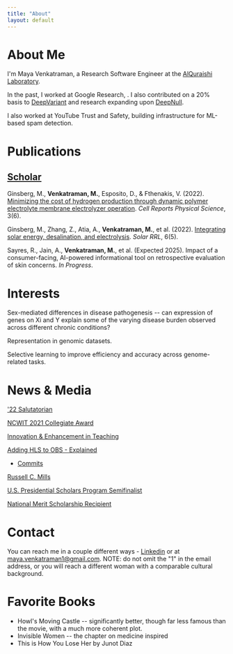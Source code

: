 ```yaml
---
title: "About"
layout: default
---
```


# About Me

I'm Maya Venkatraman, a Research Software Engineer at the [AlQuraishi Laboratory](https://www.aqlab.io/). 

In the past, I worked at Google Research, . I also contributed on a 20% basis to [DeepVariant](https://github.com/google/deepvariant) and research expanding upon [DeepNull](https://www.nature.com/articles/s41467-021-27930-0).

I also worked at YouTube Trust and Safety, building infrastructure for ML-based spam detection. 

# Publications

## [Scholar](https://scholar.google.com/citations?user=NaZR814AAAAJ&hl=en&oi=ao)

Ginsberg, M., **Venkatraman, M.**, Esposito, D., & Fthenakis, V. (2022). [Minimizing the cost of hydrogen production through dynamic polymer electrolyte membrane electrolyzer operation](https://www.sciencedirect.com/science/article/pii/S2666386422002168). *Cell Reports Physical Science*, 3(6). 

Ginsberg, M., Zhang, Z., Atia, A., **Venkatraman, M.**, et al. (2022). [Integrating solar energy, desalination, and electrolysis](https://onlinelibrary.wiley.com/doi/abs/10.1002/solr.202100732). *Solar RRL*, 6(5). 

Sayres, R., Jain, A., **Venkatraman, M.**, et al. (Expected 2025). Impact of a consumer-facing, AI-powered informational tool on retrospective evaluation of skin concerns. *In Progress*.

# Interests

Sex-mediated differences in disease pathogenesis -- can expression of genes on Xi and Y explain some of the varying disease burden observed across different chronic conditions?

Representation in genomic datasets.

Selective learning to improve efficiency and accuracy across genome-related tasks. 

# News & Media

['22 Salutatorian](https://www.engineering.columbia.edu/about/news/meet-columbia-engineerings-2022-valedictorian-and-salutatorian)

[NCWIT 2021 Collegiate Award](https://www.aspirations.org/2021-ncwit-collegiate-award-recipients-announced)

[Innovation & Enhancement in Teaching](https://www.cc-seas.columbia.edu/node/442712)

[Adding HLS to OBS - Explained](https://www.youtube.com/watch?v=q7LPTCnjeE8)
* [Commits]()

[Russell C. Mills]()

[U.S. Presidential Scholars Program Semifinalist](https://www.ed.gov/media/document/2017-awards-semifinalists-us-presidential-scholars-program)

[National Merit Scholarship Recipient](https://patch.com/massachusetts/newton/6-newton-teens-win-national-merit-scholarship)

# Contact

You can reach me in a couple different ways - [Linkedin](https://www.linkedin.com/in/maya-venkatraman-2b2398156/) or at maya.venkatraman1@gmail.com. 
NOTE: do not omit the "1" in the email address, or you will reach a different woman with a comparable cultural background. 

# Favorite Books

* Howl's Moving Castle -- significantly better, though far less famous than the movie, with a much more coherent plot.
* Invisible Women -- the chapter on medicine inspired
* This is How You Lose Her by Junot Diaz


